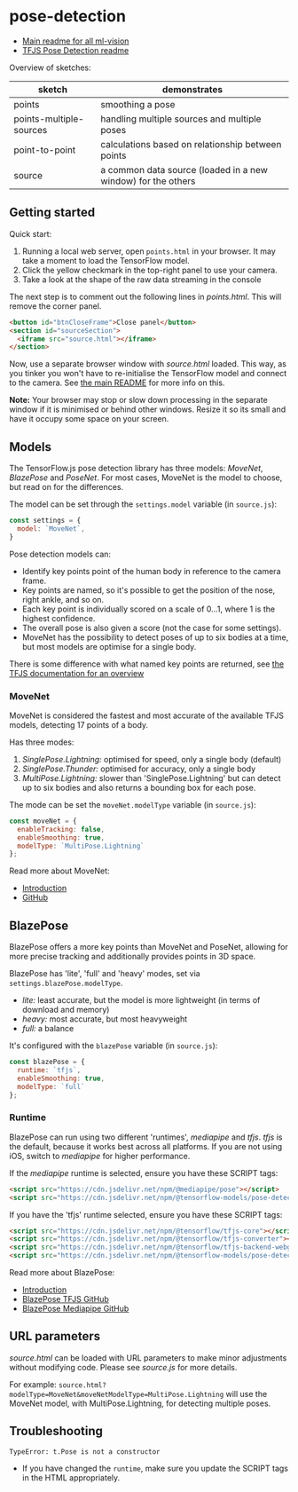 # pose-detection

* [Main readme for all ml-vision](../README.md)
* [TFJS Pose Detection readme](https://github.com/tensorflow/tfjs-models/tree/master/pose-detection)

Overview of sketches:

| sketch                  | demonstrates                                                |
|-------------------------|-------------------------------------------------------------|
| points                  | smoothing a pose                                            |
| points-multiple-sources | handling multiple sources and multiple poses                |
| point-to-point          | calculations based on relationship between points           |
| source                  | a common data source (loaded in a new window) for the others |

## Getting started

Quick start:
1. Running a local web server, open `points.html` in your browser. It may take a moment to load the TensorFlow model.
2. Click the yellow checkmark in the top-right panel to use your camera.
3. Take a look at the shape of the raw data streaming in the console

The next step is to comment out the following lines in _points.html_. This will remove the corner panel.

```html
<button id="btnCloseFrame">Close panel</button>
<section id="sourceSection">
  <iframe src="source.html"></iframe>
</section>
```

Now, use a separate browser window with _source.html_ loaded. This way, as you tinker you won't have to re-initialise the TensorFlow model and connect to the camera. See [the main README](../README.md) for more info on this.

**Note:** Your browser may stop or slow down processing in the separate window if it is minimised or behind other windows. Resize it so its small and have it occupy some space on your screen.

## Models

The TensorFlow.js pose detection library has three models: _MoveNet_, _BlazePose_ and _PoseNet_. For most cases, MoveNet is the model to choose, but read on for the differences.

The model can be set through the `settings.model` variable (in `source.js`):

```js
const settings = {
  model: `MoveNet`,
}
```

Pose detection models can:
* Identify key points point of the human body in reference to the camera frame.
* Key points are named, so it's possible to get the position of the nose, right ankle, and so on.
* Each key point is individually scored on a scale of 0...1, where 1 is the highest confidence.
* The overall pose is also given a score (not the case for some settings).
* MoveNet has the possibility to detect poses of up to six bodies at a time, but most models are optimise for a single body.

There is some difference with what named key points are returned, see [the TFJS documentation for an overview](https://github.com/tensorflow/tfjs-models/blob/master/pose-detection/README.md#pose-estimation)

### MoveNet

MoveNet is considered the fastest and most accurate of the available TFJS models, detecting 17 points of a body.

Has three modes:
1. _SinglePose.Lightning:_ optimised for speed, only a single body (default)
2. _SinglePose.Thunder:_ optimised for accuracy, only a single body
3. _MultiPose.Lightning:_ slower than 'SinglePose.Lightning' but can detect up to six bodies and also returns a bounding box for each pose.

The mode can be set the `moveNet.modelType` variable (in `source.js`):

```js
const moveNet = {
  enableTracking: false,
  enableSmoothing: true,
  modelType: `MultiPose.Lightning`
};
```

Read more about MoveNet:

* [Introduction](https://blog.tensorflow.org/2021/05/next-generation-pose-detection-with-movenet-and-tensorflowjs.html)
* [GitHub](https://github.com/tensorflow/tfjs-models/tree/master/pose-detection/src/movenet)

## BlazePose

BlazePose offers a more key points than MoveNet and PoseNet, allowing for more precise tracking and additionally provides points in 3D space.

BlazePose has 'lite', 'full' and 'heavy' modes, set via `settings.blazePose.modelType`.
* _lite:_ least accurate, but the model is more lightweight (in terms of download and memory)
* _heavy:_ most accurate, but most heavyweight
* _full:_ a balance

It's configured with the `blazePose` variable (in `source.js`):

```js
const blazePose = {
  runtime: `tfjs`,
  enableSmoothing: true,
  modelType: `full`
};
```

### Runtime

BlazePose can run using two different 'runtimes', _mediapipe_ and _tfjs_. _tfjs_ is the default, because it works best across all platforms. If you are not using iOS, switch to _mediapipe_ for higher performance. 

If the _mediapipe_ runtime is selected, ensure you have these SCRIPT tags:

```html
<script src="https://cdn.jsdelivr.net/npm/@mediapipe/pose"></script>
<script src="https://cdn.jsdelivr.net/npm/@tensorflow-models/pose-detection"></script>
```

If you have the 'tfjs' runtime selected, ensure you have these SCRIPT tags:

```html
<script src="https://cdn.jsdelivr.net/npm/@tensorflow/tfjs-core"></script>
<script src="https://cdn.jsdelivr.net/npm/@tensorflow/tfjs-converter"></script>
<script src="https://cdn.jsdelivr.net/npm/@tensorflow/tfjs-backend-webgl"></script>
<script src="https://cdn.jsdelivr.net/npm/@tensorflow-models/pose-detection"></script>
```

Read more about BlazePose:

* [Introduction](https://blog.tensorflow.org/2021/05/high-fidelity-pose-tracking-with-mediapipe-blazepose-and-tfjs.html)
* [BlazePose TFJS GitHub](https://github.com/tensorflow/tfjs-models/tree/master/pose-detection/src/blazepos_tfjs)
* [BlazePose Mediapipe GitHub](https://github.com/tensorflow/tfjs-models/tree/master/pose-detection/src/blazepos_tfjs)

## URL parameters

_source.html_ can be loaded with URL parameters to make minor adjustments without modifying code. Please see _source.js_ for more details.

For example: `source.html?modelType=MoveNet&moveNetModelType=MultiPose.Lightning` will use the MoveNet model, with MultiPose.Lightning, for detecting multiple poses.

## Troubleshooting

`TypeError: t.Pose is not a constructor`

* If you have changed the `runtime`, make sure you update the SCRIPT tags in the HTML appropriately.
